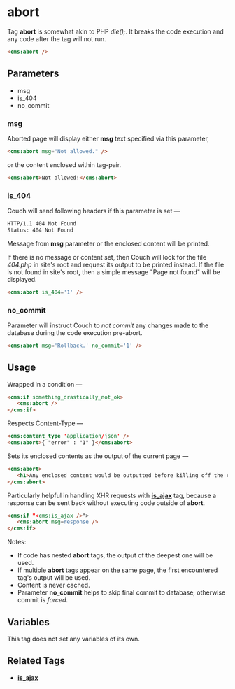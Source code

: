# abort

Tag **abort** is somewhat akin to PHP *die();*. It breaks the code execution and any code after the tag will not run.

```html
<cms:abort />
```

## Parameters

* msg
* is_404
* no_commit

### msg

Aborted page will display either **msg** text specified via this parameter,
```html
<cms:abort msg="Not allowed." />
```
or the content enclosed within tag-pair.

```html
<cms:abort>Not allowed!</cms:abort>
```

### is_404

Couch will send following headers if this parameter is set &mdash;
```txt
HTTP/1.1 404 Not Found
Status: 404 Not Found
```
Message from **msg** parameter or the enclosed content will be printed.

If there is no message or content set, then Couch will look for the file _404.php_ in site's root and request its output to be printed instead. If the file is not found in site's root, then a simple message "Page not found" will be displayed.

```html
<cms:abort is_404='1' />
```

### no_commit

Parameter will instruct Couch to _not commit_ any changes made to the database during the code execution pre-abort.

```html
<cms:abort msg='Rollback.' no_commit='1' />
```

## Usage

Wrapped in a condition &mdash;
```html
<cms:if something_drastically_not_ok>
   <cms:abort />
</cms:if>
```

Respects Content-Type &mdash;
```html
<cms:content_type 'application/json' />
<cms:abort>{ "error" : "1" }</cms:abort>
```

Sets its enclosed contents as the output of the current page —
```html
<cms:abort>
   <h1>Any enclosed content would be outputted before killing off the current page</h1>
</cms:abort>
```

Particularly helpful in handling XHR requests with [**is_ajax**](./is_ajax.md) tag, because a response can be sent back without executing code outside of **abort**.
```html
<cms:if "<cms:is_ajax />">
   <cms:abort msg=response />
</cms:if>
```

Notes:
* If code has nested **abort** tags, the output of the deepest one will be used.
* If multiple **abort** tags appear on the same page, the first encountered tag's output will be used.
* Content is never cached.
* Parameter **no_commit** helps to skip final commit to database, otherwise commit is *forced*.


## Variables

This tag does not set any variables of its own.

## Related Tags

* [**is_ajax**](./is_ajax.md)

